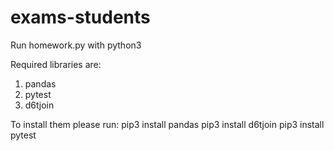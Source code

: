 # exams-students

Run homework.py with python3

Required libraries are: 
 1. pandas
 2. pytest
 3. d6tjoin

To install them please run:
 pip3 install pandas
 pip3 install d6tjoin
 pip3 install pytest

